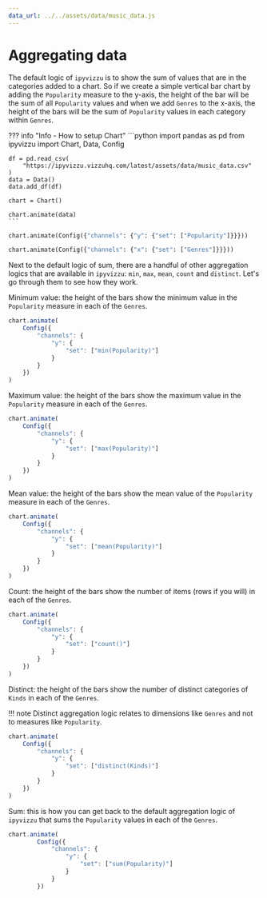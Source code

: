 ```yaml
---
data_url: ../../assets/data/music_data.js
---
```


# Aggregating data

The default logic of `ipyvizzu` is to show the sum of values that are in the
categories added to a chart. So if we create a simple vertical bar chart by
adding the `Popularity` measure to the y-axis, the height of the bar will be the
sum of all `Popularity` values and when we add `Genres` to the x-axis, the
height of the bars will be the sum of `Popularity` values in each category
within `Genres`.

<div id="tutorial_01"></div>

??? info "Info - How to setup Chart"
    ```python
    import pandas as pd
    from ipyvizzu import Chart, Data, Config

    df = pd.read_csv(
        "https://ipyvizzu.vizzuhq.com/latest/assets/data/music_data.csv"
    )
    data = Data()
    data.add_df(df)

    chart = Chart()

    chart.animate(data)
    ```

```python
chart.animate(Config({"channels": {"y": {"set": ["Popularity"]}}}))

chart.animate(Config({"channels": {"x": {"set": ["Genres"]}}}))
```

Next to the default logic of sum, there are a handful of other aggregation
logics that are available in `ipyvizzu`: `min`, `max`, `mean`, `count` and
`distinct`. Let's go through them to see how they work.

Minimum value: the height of the bars show the minimum value in the `Popularity`
measure in each of the `Genres`.

<div id="tutorial_02"></div>

```javascript
chart.animate(
    Config({
        "channels": {
            "y": {
                "set": ["min(Popularity)"]
            }
        }
    })
)
```

Maximum value: the height of the bars show the maximum value in the `Popularity`
measure in each of the `Genres`.

<div id="tutorial_03"></div>

```javascript
chart.animate(
    Config({
        "channels": {
            "y": {
                "set": ["max(Popularity)"]
            }
        }
    })
)
```

Mean value: the height of the bars show the mean value of the `Popularity`
measure in each of the `Genres`.

<div id="tutorial_04"></div>

```javascript
chart.animate(
    Config({
        "channels": {
            "y": {
                "set": ["mean(Popularity)"]
            }
        }
    })
)
```

Count: the height of the bars show the number of items (rows if you will) in
each of the `Genres`.

<div id="tutorial_05"></div>

```javascript
chart.animate(
    Config({
        "channels": {
            "y": {
                "set": ["count()"]
            }
        }
    })
)
```

Distinct: the height of the bars show the number of distinct categories of
`Kinds` in each of the `Genres`.

!!! note
    Distinct aggregation logic relates to dimensions like `Genres` and not to
    measures like `Popularity`.

<div id="tutorial_06"></div>

```javascript
chart.animate(
    Config({
        "channels": {
            "y": {
                "set": ["distinct(Kinds)"]
            }
        }
    })
)
```

Sum: this is how you can get back to the default aggregation logic of `ipyvizzu`
that sums the `Popularity` values in each of the `Genres`.

<div id="tutorial_07"></div>

```javascript
chart.animate(
        Config({
            "channels": {
                "y": {
                    "set": ["sum(Popularity)"]
                }
            }
        })
```

<script src="../aggregating_data.js"></script>
